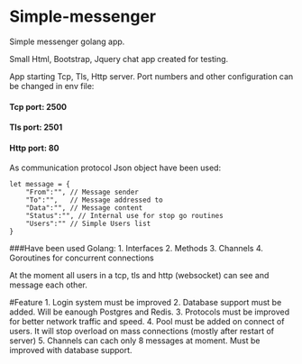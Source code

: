 # Simple-messenger 

Simple messenger golang app.

Small Html, Bootstrap, Jquery chat app created for testing.

App starting Tcp, Tls, Http server.
Port numbers and other configuration can be changed in env file:
####    Tcp port:  2500
####    Tls port:  2501
####    Http port:   80

As communication protocol Json object have been used: 

    let message = {
        "From":"", // Message sender
        "To":"",   // Message addressed to 
        "Data":"", // Message content
        "Status":"", // Internal use for stop go routines
        "Users":"" // Simple Users list
    }

###Have been used Golang:
    1. Interfaces
    2. Methods
    3. Channels
    4. Goroutines for concurrent connections

At the moment all users in a tcp, tls and http (websocket) can see and message each other.


#Feature
    1. Login system must be improved
    2. Database support must be added. Will be eanough Postgres and Redis.
    3. Protocols must be improved for better network traffic and speed.
    4. Pool must be added on connect of users. It will stop overload on mass connections (mostly after restart of server)
    5. Channels can cach only 8 messages at moment. Must be improved with database support.